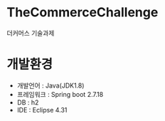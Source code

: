 # TheCommerceChallenge
더커머스 기술과제

# 개발환경
- 개발언어 : Java(JDK1.8)
- 프레임워크 : Spring boot 2.7.18
- DB : h2
- IDE : Eclipse 4.31
